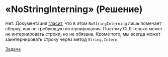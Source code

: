 # «NoStringInterning» (Решение)
Нет. Документация [гласит](http://msdn.microsoft.com/en-us/library/system.runtime.compilerservices.compilationrelaxations.aspx), что в этом `NoStringInterning` лишь помечает сборку, как не требующую интернирования. Поэтому CLR только может не интернировать строки, но не обязана. Кроме того, мы всегда может заинтернировать строку через метод `String.Intern`.

[Задача](./NoStringInterning-Q.md)
